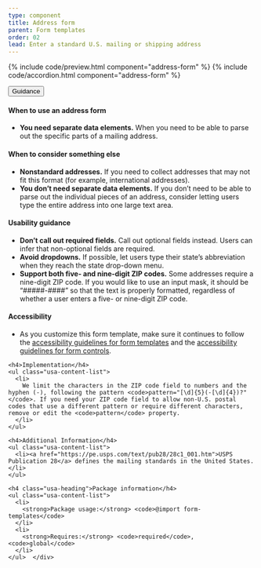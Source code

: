 ```yaml
---
type: component
title: Address form
parent: Form templates
order: 02
lead: Enter a standard U.S. mailing or shipping address
---
```


{% include code/preview.html component="address-form" %}
{% include code/accordion.html component="address-form" %}
<div class="usa-accordion usa-accordion--bordered site-accordion-docs">
  <button class="usa-button-unstyled usa-accordion__button"
      aria-expanded="true" aria-controls="address-form-docs">
    Guidance
  </button>
  <div id="address-form-docs" aria-hidden="false" class="usa-accordion__content site-component-usage">
    <h4>When to use an address form</h4>
    <ul class="usa-content-list">
      <li><strong>You need separate data elements.</strong> When you need to be able to parse out the specific parts of a mailing address.</li>
    </ul>
    <h4>When to consider something else</h4>
    <ul class="usa-content-list">
      <li><strong>Nonstandard addresses.</strong> If you need to collect addresses that may not fit this format (for example, international addresses).</li>
      <li><strong>You don’t need separate data elements.</strong> If you don’t need to be able to parse out the individual pieces of an address, consider letting users type the entire address into one large text area. </li>
    </ul>
    <h4>Usability guidance</h4>
    <ul class="usa-content-list">
      <li><strong>Don’t call out required fields.</strong> Call out optional fields instead. Users can infer that non-optional fields are required.</li>
      <li><strong>Avoid dropdowns.</strong> If possible, let users type their state’s abbreviation when they reach the state drop-down menu.</li>
      <li><strong>Support both five- and nine-digit ZIP codes.</strong> Some addresses require a nine-digit ZIP code. If you would like to use an input mask, it should be “#####-####” so that the text is properly formatted, regardless of whether a user enters a five- or nine-digit ZIP code.</li>
    </ul>
    <h4 class="usa-heading">Accessibility</h4>
    <ul class="usa-content-list">
      <li>As you customize this form template, make sure it continues to follow the <a href="{{ site.baseurl }}/form-templates/">accessibility guidelines for form templates</a> and the <a href="{{ site.baseurl }}/form-controls/">accessibility guidelines for form controls</a>.</li>
    </ul>

    <h4>Implementation</h4>
    <ul class="usa-content-list">
      <li>
        We limit the characters in the ZIP code field to numbers and the hyphen (-), following the pattern <code>pattern="[\d]{5}(-[\d]{4})?"</code>. If you need your ZIP code field to allow non-U.S. postal codes that use a different pattern or require different characters, remove or edit the <code>pattern</code> property.
      </li>
    </ul>

    <h4>Additional Information</h4>
    <ul class="usa-content-list">
      <li><a href="https://pe.usps.com/text/pub28/28c1_001.htm">USPS Publication 28</a> defines the mailing standards in the United States.</li>
    </ul>

    <h4 class="usa-heading">Package information</h4>
    <ul class="usa-content-list">
      <li>
        <strong>Package usage:</strong> <code>@import form-templates</code>
      </li>
      <li>
        <strong>Requires:</strong> <code>required</code>, <code>global</code>
      </li>
    </ul>  </div>
</div>
